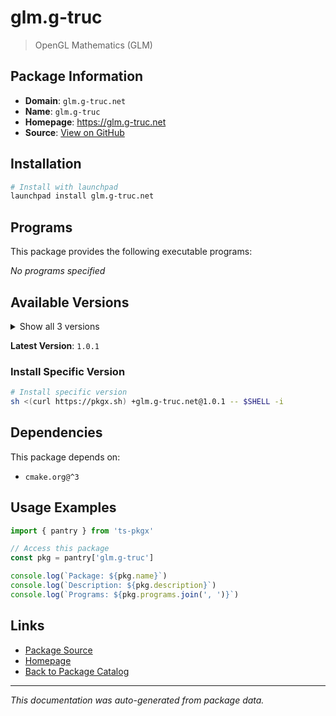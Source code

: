 # glm.g-truc

> OpenGL Mathematics (GLM)

## Package Information

- **Domain**: `glm.g-truc.net`
- **Name**: `glm.g-truc`
- **Homepage**: https://glm.g-truc.net
- **Source**: [View on GitHub](https://github.com/pkgxdev/pantry/tree/main/projects/glm.g-truc.net/package.yml)

## Installation

```bash
# Install with launchpad
launchpad install glm.g-truc.net
```

## Programs

This package provides the following executable programs:

*No programs specified*

## Available Versions

<details>
<summary>Show all 3 versions</summary>

- `1.0.1`, `1.0.0`, `0.9.9.8`

</details>

**Latest Version**: `1.0.1`

### Install Specific Version

```bash
# Install specific version
sh <(curl https://pkgx.sh) +glm.g-truc.net@1.0.1 -- $SHELL -i
```

## Dependencies

This package depends on:

- `cmake.org@^3`

## Usage Examples

```typescript
import { pantry } from 'ts-pkgx'

// Access this package
const pkg = pantry['glm.g-truc']

console.log(`Package: ${pkg.name}`)
console.log(`Description: ${pkg.description}`)
console.log(`Programs: ${pkg.programs.join(', ')}`)
```

## Links

- [Package Source](https://github.com/pkgxdev/pantry/tree/main/projects/glm.g-truc.net/package.yml)
- [Homepage](https://glm.g-truc.net)
- [Back to Package Catalog](../../package-catalog.md)

---

*This documentation was auto-generated from package data.*
